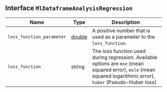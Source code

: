 ## Interface `MlDataframeAnalysisRegression`

| Name | Type | Description |
| - | - | - |
| `loss_function_parameter` | [double](./double.md) | A positive number that is used as a parameter to the `loss_function`. |
| `loss_function` | string | The loss function used during regression. Available options are `mse` (mean squared error), `msle` (mean squared logarithmic error), `huber` (Pseudo-Huber loss). |
